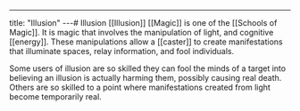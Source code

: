 ---
title: "Illusion"
---# Illusion
[[Illusion]] [[Magic]] is one of the [[Schools of Magic]]. It is magic that involves the manipulation of light, and cognitive [[energy]]. These manipulations allow a [[caster]] to create manifestations that illuminate spaces, relay information, and fool individuals.

Some users of illusion are so skilled they can fool the minds of a target into believing an illusion is actually harming them, possibly causing real death. Others are so skilled to a point where manifestations created from light become temporarily real.